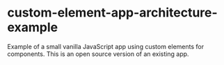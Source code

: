 # custom-element-app-architecture-example
Example of a small vanilla JavaScript app using custom elements for components. This is an open source version of an existing app.
